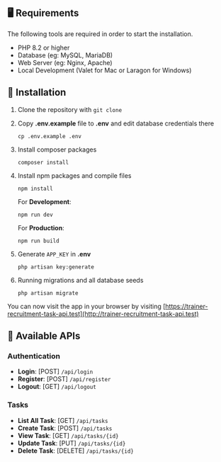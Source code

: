 ## 🖥 Requirements

The following tools are required in order to start the installation.

* PHP 8.2 or higher
* Database (eg: MySQL, MariaDB)
* Web Server (eg: Nginx, Apache)
* Local Development (Valet for Mac or Laragon for Windows)

## 🚀 Installation

1. Clone the repository with `git clone`
2. Copy __.env.example__ file to __.env__ and edit database credentials there

    ```shell
    cp .env.example .env
    ```

3. Install composer packages

    ```shell
    composer install
    ```

4. Install npm packages and compile files

    ```shell
    npm install
    ```

   For **Development**:
    ```shell
    npm run dev
    ```

   For **Production**:
    ```shell
    npm run build
    ```

5. Generate `APP_KEY` in **.env**

    ```shell
    php artisan key:generate
    ```

6. Running migrations and all database seeds

    ```shell
    php artisan migrate
    ```

You can now visit the app in your browser by
visiting [https://trainer-recruitment-task-api.test](http://trainer-recruitment-task-api.test)

## 📡 Available APIs

### Authentication
- **Login**: [POST] `/api/login`
- **Register**: [POST] `/api/register`
- **Logout**: [GET] `/api/logout`

### Tasks
- **List All Task**: [GET] `/api/tasks`
- **Create Task**: [POST] `/api/tasks`
- **View Task**: [GET] `/api/tasks/{id}`
- **Update Task**: [PUT] `/api/tasks/{id}`
- **Delete Task**: [DELETE] `/api/tasks/{id}`
